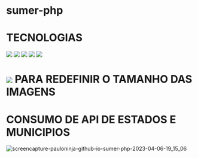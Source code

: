# sumer-php
 
# TECNOLOGIAS 
<img src="https://img.shields.io/badge/HTML5-E34F26?style=for-the-badge&logo=html5&logoColor=white" >
<img src="https://img.shields.io/badge/CSS3-1572B6?style=for-the-badge&logo=css3&logoColor=white" > 
<img src="https://img.shields.io/badge/JavaScript-F7DF1E?style=for-the-badge&logo=javascript&logoColor=black" >
<img src="https://img.shields.io/badge/Bootstrap-563D7C?style=for-the-badge&logo=bootstrap&logoColor=white" > 
<img src="https://img.shields.io/badge/PHP-777BB4?style=for-the-badge&logo=php&logoColor=white" >
  

# <img src="https://img.shields.io/badge/Adobe%20Photoshop-31A8FF?style=for-the-badge&logo=Adobe%20Photoshop&logoColor=black" > PARA REDEFINIR O TAMANHO DAS IMAGENS


# CONSUMO DE API DE ESTADOS E MUNICIPIOS

![screencapture-pauloninja-github-io-sumer-php-2023-04-06-19_15_06](https://user-images.githubusercontent.com/102436341/230503799-4250f513-a5bf-4cdd-99c1-46316e194114.png)
